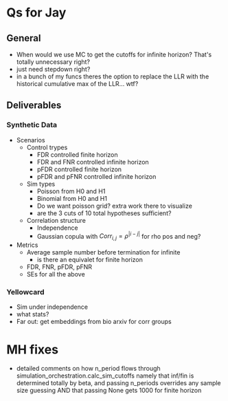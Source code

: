 # Qs for Jay
## General
* When would we use MC to get the cutoffs for infinite horizon? That's totally unnecessary right?
* just need stepdown right?
* in a bunch of my funcs theres the option to replace the LLR with the historical cumulative max of the LLR... wtf?

## Deliverables
### Synthetic Data
* Scenarios
    * Control trypes
        * FDR controlled finite horizon
        * FDR and FNR controlled infinite horizon
        * pFDR controlled finite horizon
        * pFDR and pFNR controlled infinite horizon
    * Sim types
        * Poisson from H0 and H1
        * Binomial from H0 and H1
        * Do we want poisson grid? extra work there to visualize
        * are the 3 cuts of 10 total hypotheses sufficient?
    * Correlation structure
        * Independence
        * Gaussian copula with $Corr_{i,j}=\rho^{\vert i - j \vert}$ for rho pos and neg?
* Metrics
    * Average sample number before termination for infinite
        * is there an equivalet for finite horizon
    * FDR, FNR, pFDR, pFNR
    * SEs for all the above

### Yellowcard
* Sim under independence
* what stats?
* Far out: get embeddings from bio arxiv for corr groups


# MH fixes
* detailed comments on how n_period flows through simulation_orchestration.calc_sim_cutoffs namely that inf/fin is determined totally by beta, and passing n_periods overrides any sample size guessing AND that passing None gets 1000 for finite horizon